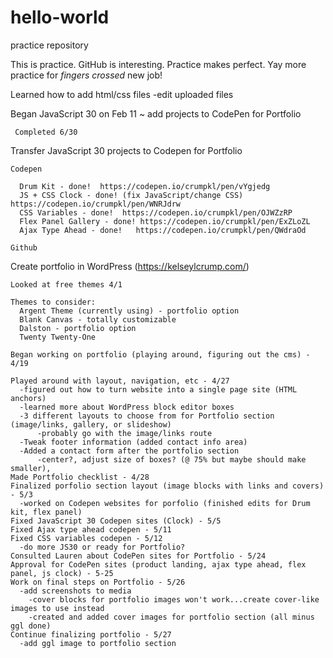# hello-world
practice repository

This is practice. GitHub is interesting. Practice makes perfect. 
Yay more practice for *fingers crossed* new job! 

Learned how to add html/css files
  -edit uploaded files
  
Began JavaScript 30 on Feb 11 ~ add projects to CodePen for Portfolio
     
     Completed 6/30

Transfer JavaScript 30 projects to Codepen for Portfolio
  
    Codepen
      
      Drum Kit - done!  https://codepen.io/crumpkl/pen/vYgjedg
      JS + CSS Clock - done! (fix JavaScript/change CSS) https://codepen.io/crumpkl/pen/WNRJdrw
      CSS Variables - done!  https://codepen.io/crumpkl/pen/OJWZzRP
      Flex Panel Gallery - done! https://codepen.io/crumpkl/pen/ExZLoZL
      Ajax Type Ahead - done!   https://codepen.io/crumpkl/pen/QWdraOd
    
    Github
    
Create portfolio in WordPress (https://kelseylcrump.com/)

    Looked at free themes 4/1
    
    Themes to consider: 
      Argent Theme (currently using) - portfolio option
      Blank Canvas - totally customizable
      Dalston - portfolio option
      Twenty Twenty-One
      
    Began working on portfolio (playing around, figuring out the cms) - 4/19
    
    Played around with layout, navigation, etc - 4/27
      -figured out how to turn website into a single page site (HTML anchors)
      -learned more about WordPress block editor boxes
      -3 different layouts to choose from for Portfolio section (image/links, gallery, or slideshow)
          -probably go with the image/links route
      -Tweak footer information (added contact info area)
      -Added a contact form after the portfolio section
          -center?, adjust size of boxes? (@ 75% but maybe should make smaller),
    Made Portfolio checklist - 4/28
    Finalized porfolio section layout (image blocks with links and covers) - 5/3
      -worked on Codepen websites for porfolio (finished edits for Drum kit, flex panel)
    Fixed JavaScript 30 Codepen sites (Clock) - 5/5
    Fixed Ajax type ahead codepen - 5/11
    Fixed CSS variables codepen - 5/12
      -do more JS30 or ready for Portfolio?
    Consulted Lauren about CodePen sites for Portfolio - 5/24
    Approval for CodePen sites (product landing, ajax type ahead, flex panel, js clock) - 5-25
    Work on final steps on Portfolio - 5/26
      -add screenshots to media
        -cover blocks for portfolio images won't work...create cover-like images to use instead
        -created and added cover images for portfolio section (all minus ggl done)
    Continue finalizing portfolio - 5/27
      -add ggl image to portfolio section
      

